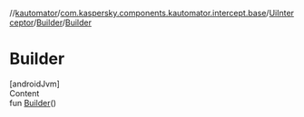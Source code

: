 //[kautomator](../../../index.md)/[com.kaspersky.components.kautomator.intercept.base](../../index.md)/[UiInterceptor](../index.md)/[Builder](index.md)/[Builder](-builder.md)



# Builder  
[androidJvm]  
Content  
fun [Builder](-builder.md)()  




